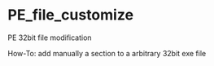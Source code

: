 # PE_file_customize
PE 32bit file modification

How-To: add manually a section to a arbitrary 32bit exe file 
